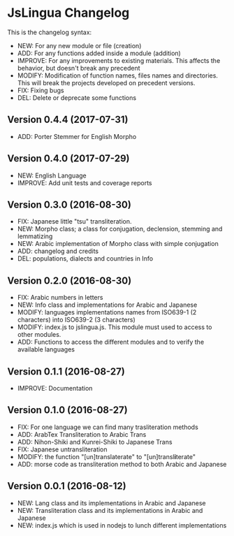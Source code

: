 
# JsLingua Changelog

This is the changelog syntax:
* NEW: For any new module or file (creation)
* ADD: For any functions added inside a module (addition)
* IMPROVE: For any improvements to existing materials.
This affects the behavior, but doesn't break any precedent
* MODIFY: Modification of function names, files names and directories.
This will break the projects developed on precedent versions.
* FIX: Fixing bugs
* DEL: Delete or deprecate some functions

## Version 0.4.4 (2017-07-31)

* ADD: Porter Stemmer for English Morpho

## Version 0.4.0 (2017-07-29)
* NEW: English Language
* IMPROVE: Add unit tests and coverage reports

## Version 0.3.0 (2016-08-30)

* FIX: Japanese little "tsu" transliteration.
* NEW: Morpho class; a class for conjugation, declension, stemming and lemmatizing
* NEW: Arabic implementation of Morpho class with simple conjugation
* ADD: changelog and credits
* DEL: populations, dialects and countries in Info


## Version 0.2.0 (2016-08-30)

* FIX: Arabic numbers in letters
* NEW: Info class and implementations for Arabic and Japanese
* MODIFY: languages implementations names from ISO639-1 (2 characters) into ISO639-2 (3 characters)
* MODIFY: index.js to jslingua.js. This module must used to access to other modules.
* ADD: Functions to access the different modules and to verify the available languages


## Version 0.1.1 (2016-08-27)

* IMPROVE: Documentation

## Version 0.1.0 (2016-08-27)

* FIX: For one language we can find many trasliteration methods
* ADD: ArabTex Transliteration to Arabic Trans
* ADD: Nihon-Shiki and Kunrei-Shiki to Japanese Trans
* FIX: Japanese untransliteration
* MODIFY: the function "[un]translaterate" to "[un]transl**i**terate"
* ADD: morse code as transliteration method to both Arabic and Japanese


## Version 0.0.1 (2016-08-12)

* NEW: Lang class and its implementations in Arabic and Japanese
* NEW: Transliteration class and its implementations in Arabic and Japanese
* NEW: index.js which is used in nodejs to lunch different implementations
